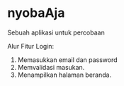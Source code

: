 # nyobaAja
Sebuah aplikasi untuk percobaan

Alur Fitur Login:
1. Memasukkan email dan password
2. Memvalidasi masukan.
3. Menampilkan halaman beranda.
